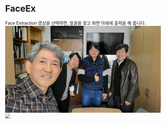 # FaceEx
Face Extraction
영상을 선택하면,
얼굴을 찾고 화면 아래에 출력을 해 줍니다.
![](https://github.com/jcshim/FaceEx/blob/main/test1.png)
![](https://github.com/jcshim/FaceEx/blob/main/.png)
